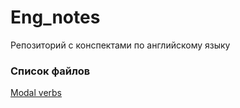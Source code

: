 # Eng_notes
Репозиторий с конспектами по английскому языку
<br>

### Список файлов
[Modal verbs](Modal_verbs.md)
